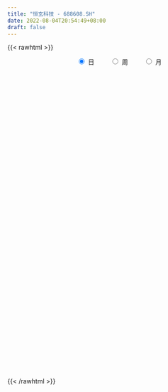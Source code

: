```yaml
---
title: "恒玄科技 - 688608.SH"
date: 2022-08-04T20:54:49+08:00
draft: false
---
```

{{< rawhtml >}}
    <div style="text-align: center">
        <label style="padding: 1rem;"><input style="margin-right: .5rem" type="radio" name="period" value="D" checked onclick="period_change(this)">日</label>
        <label style="padding: 1rem;"><input style="margin-right: .5rem" type="radio" name="period" value="W" onclick="period_change(this)">周</label>
        <label style="padding: 1rem;"><input style="margin-right: .5rem" type="radio" name="period" value="M" onclick="period_change(this)">月</label>
    </div>
    <div id="chart" style="height: 700px;"></div> 
    <script type="text/javascript">
        const D_v = [158148.77,86175.43,34695.47,34789.85,34440.84,32390.05,29173.35,14896.83,23214.54,23774.37,10794.78,10669.91,18991.92,21940.56,13871.99,21769.64,12354.13,9776.66,11295.9,11094.58,11823.12,7142.82,12159.97,20300.31,14073.07,10412.29,13723.99,9260.59,14662.23,9065.32,10844.93,6807.44,7831.84,7262.57,11060.27,12305.41,4999.24,3807.09,5782.01,9777.48,6324.54,5566.66,7196.03,8337.0,5929.32,4282.59,9152.48,4724.87,4233.71,3692.71,3785.96,3407.02,6492.72,6927.5,6288.23,4441.46,3884.88,3015.18,2919.32,5395.96,10023.71,7773.76,6688.33,3919.42,6525.63,4404.84,5654.62,5606.58,4453.65,3166.25,3846.32,11078.28,4505.12,3603.64,3337.18,5117.55,7440.79,4954.84,5127.62,9778.22,5735.27,8291.8,7054.56,4567.78,10467.64,13716.96,12132.03,8320.5,8639.13,5335.17,10724.58,7098.65,10371.1,5850.51,2857.52,5405.13,3942.62,4361.21,5729.56,5035.9,6950.48,7746.91,4107.29,5571.41,5979.28,4808.01,11955.56,6209.74,9670.62,12177.86,7213.04,5189.8,5383.67,7945.41,10281.28,7016.01,5011.27,6901.07,20722.37,27412.01,30696.93,21604.64,13637.71,12935.9,13829.9,18863.36,10651.26,17255.76,14244.53,18138.08,12650.27,12186.68,13177.3,18960.82,10315.57,15063.31,13019.08,14337.24,23968.01,14726.7,20016.46,13674.97,10270.79,7201.23,26263.67,15355.89,14024.89,17392.75,18812.06,17079.4,13158.37,11996.67,12945.6,13737.76,9693.09,7281.82,7783.52,6033.71,8552.4,7092.0,9097.63,9864.05,9517.03,5906.12,6246.8,3523.77,5976.68,16174.43,11506.05,6205.76,7013.86,7620.1,6671.3,7320.84,8313.42,4117.96,6860.99,8745.97,7423.06,7754.08,8917.94,9338.05,4244.31,6878.53,5105.55,10183.42,4201.57,9284.47,8585.27,8418.99,6023.95,9069.97,3474.33,5715.93,4474.24,2454.14,8301.07,5020.23,4272.59,8052.54,5561.32,3659.99,3354.36,2392.36,4706.1,3934.24,5715.39,10088.66,15936.04,7244.26,5632.26,5931.96,5190.37,7932.4,4533.47,4399.42,6273.05,4242.54,9152.74,6565.07,8030.42,6349.19,7915.32,8716.94,6927.21,8863.02,9049.91,7013.48,14895.4,8346.32,4838.21,9889.05,7378.73,3990.15,5743.17,4795.89,7787.3,5530.47,5722.66,5571.17,6568.19,12778.67,13651.14,30067.59,14148.34,19769.52,8488.06,15920.16,13951.45,5586.48,11278.07,8525.7,7333.83,6852.21,6939.07,7993.43,11136.0,10472.06,6253.1,5108.59,9996.8,3352.1,7282.56,4921.92,5323.81,3783.95,2686.39,3073.31,4740.23,4339.97,6705.41,4331.91,2851.49,3564.36,3268.83,5256.85,4209.02,4400.77,4915.5,4238.54,2785.76,2644.3,3475.99,1734.65,4292.24,2652.42,4428.93,2977.26,2709.22,3493.55,3434.88,2421.65,4249.45,3171.53,3342.28,4699.72,6294.5,4568.2,5513.96,12536.42,9862.88,10457.44,10582.4,7025.38,4981.38,6090.5,5215.54,4010.24,3246.21,3955.31,4815.27,4682.37,4912.3,5875.48,4666.05,6595.39,13601.64,5555.93,6756.82,7967.02,4235.28,5134.42,9886.32,6076.28,7362.56,11517.44,10278.8,10420.48,18610.53,21700.0,11871.02,10332.62,9871.88,8154.68,5643.82,12378.5,13521.53,9015.8,8737.83,7455.17,11232.33,9315.34,8654.0,5094.58,6177.96,7311.67,5639.44,19399.0,10440.75,15107.81,18225.44,13191.54,15662.97,15064.28,8967.4,12687.6,17273.59,29668.32,11365.71,10268.7,9772.2,10289.18,15402.3,15142.26,11414.16,10698.36,9187.7,8595.22,10083.76,9638.09,11888.34,9251.96,10709.5,12240.29,12092.86,19312.96,9035.53,6693.61,4896.62,8114.59,6274.55,6362.91,5888.59,4536.8,7056.8,12528.36,17778.3,11743.05,25397.5,12707.24,10215.27,10259.1,10401.35,12118.51,10794.84,19966.22,14065.38]
const D_histogram = [0.0,0.6381766382,1.0192189998,-0.4105537253,-1.2912183536,-2.8571223404,-4.5756597393,-5.8745325647,-5.9482056973,-4.1580096486,-3.2118762202,-2.389062252,-1.445105288,0.3952355369,1.1294851646,0.0234332405,-0.2240595171,-0.3009308189,-1.1812895941,-0.2445076597,1.0053733476,1.0384101578,2.3468192508,5.2090224163,8.904897775,9.7483738677,8.228321477,6.7102805975,3.304964106,1.5680613396,-1.1097087164,-2.4473991932,-3.43104713,-3.4882069797,-4.4100343909,-4.8166971627,-5.459758301,-5.4026471005,-5.2726094436,-3.0858731683,-2.4305259327,-1.9316560676,-1.9706178328,-2.1352934666,-2.1272248972,-2.3198029291,-2.8882412862,-2.3693161469,-1.771396137,-1.0044896307,-0.8677439756,-0.0902955061,-1.4655940346,-2.9239192621,-2.4876962111,-2.1537287893,-2.1708675099,-2.3116053897,-2.1872291774,-2.1796553547,-3.2401047791,-3.334527882,-2.7955982836,-2.6709998297,-2.8850357447,-2.5206935164,-1.4695938826,-0.1572233912,0.8452261612,1.2294424961,1.7290763742,3.0762981012,4.0928172885,4.4871690524,4.6801913551,5.0517086865,4.5608887544,3.8461263088,4.0829062421,5.283025912,5.4561202812,4.9435639415,4.4163552644,4.0028333144,4.4644612709,6.3011418087,6.2093315559,5.5235779114,4.5661304166,3.0825048093,2.1413792663,2.2407825572,0.4267918222,-0.6703632708,-1.3925560118,-1.9937740841,-2.6349925584,-2.8238739229,-1.7881835484,-1.4085284259,-0.2863393632,-0.0581609568,-0.3759947964,-0.8787795067,-0.2138346708,0.0975733643,0.9826051523,1.016419153,1.7072837914,2.8081581276,2.8574641425,2.0688150785,1.3633853119,0.7988713426,-0.2673023549,-0.2174125262,0.0652919262,-0.4987351833,1.0780016483,2.0792105826,5.5355370375,6.1147039998,6.494635852,5.460316482,4.4007662127,2.2209205421,0.780617423,-0.7184878475,-2.1920949588,-1.9075777343,-2.560432877,-3.0836499565,-3.0469853035,-2.1208592836,-1.5029228097,-0.2321811875,0.1135838868,0.6021302005,-1.3191100491,-3.3221820231,-5.1803671294,-6.0216576187,-6.2800709375,-5.8376869933,-2.7489164882,-0.2171294609,1.7095192677,3.2796199116,3.0686546683,3.076653361,3.2770040973,2.6992619355,2.7632821915,1.2638811752,0.790124586,0.0805127133,-0.8350014787,-1.167248001,-1.8317850596,-2.1984389504,-2.2252424716,-2.7651842832,-2.4421498759,-2.2583956539,-2.7458893005,-2.6816220827,-2.4851207593,-0.796813238,0.1488673765,-0.0500717715,-0.977591575,-1.4385339042,-1.5617234975,-1.9456604719,-2.450598743,-2.9157220343,-2.351004466,-1.7681245346,-1.5239419571,-1.902788507,-2.5949723809,-2.5153558277,-2.2739859012,-1.3369016606,-1.3212865928,-1.7029863568,-1.989459905,-2.3268837418,-2.4747775442,-2.7763873706,-2.390221683,-1.1123256769,-0.6258905139,-0.3437034422,-0.1486612692,0.0239942237,-0.4965728647,-0.2942831873,0.3313620029,1.5914950897,2.0098495223,2.0604292965,1.9114380276,1.5897591788,1.383680945,1.1619817143,0.7192940537,-0.117944709,-1.5871769003,-1.8575000902,-1.4236981316,-1.2324017709,-0.8052910603,-0.0199109686,0.5462104305,0.5763930421,0.8778605319,0.9984316768,1.9383348723,2.5895091914,2.5423200701,1.953257635,2.410303501,2.8037081689,3.1570140448,3.6547524747,3.9711945306,3.9230876073,4.3356813161,3.8089413206,3.2937553076,3.3739262593,3.0406164295,2.4318839096,1.639237371,0.647879215,-0.3313817021,-0.4672896311,-0.6031172325,-0.7667756211,-0.4199896745,0.9142745744,2.2229984946,2.8396033515,2.5209278495,2.6716916865,2.6074733202,2.5137835994,1.9604618728,1.4588487188,1.375100206,1.3432807916,1.4428096798,1.5121364236,1.7015948113,1.6385564794,1.0466856172,0.5923358909,-0.3277095159,-1.2353960812,-2.656106308,-3.049144889,-4.0998273791,-3.876678645,-3.11963169,-2.3419589515,-2.2747418794,-2.423972805,-3.128205247,-3.4297935079,-3.2830775562,-3.2301911905,-3.6871836428,-4.0797627956,-4.2387174684,-4.6576347463,-4.3651605355,-4.6175275483,-3.9100070801,-3.0668146036,-1.9096775347,-1.4825455078,-1.1886394128,-0.7675728211,-0.9903987016,-0.8025921853,0.0136518272,0.3755893948,0.714382972,0.8195327142,0.6164202765,0.415685198,-0.1575285235,-0.5317455104,-1.2020244046,-1.717496656,-1.6225411349,-1.2617709094,-1.4511474657,-2.4507429549,-3.6666091387,-4.058231242,-3.380149273,-2.8022772552,-1.8254685211,-1.0260125743,-0.5451286861,-0.1072818732,0.0409275822,0.1458777365,0.1412984571,0.4177070538,0.3621192088,0.4406792378,0.2803859459,-0.0027068981,-0.4206738948,-0.9928436886,-1.1973622463,-1.5759995985,-1.5317036396,-1.4011180918,-0.3375016894,0.2112379254,0.2848473621,0.2080324947,-0.1573475559,-1.1186805106,-2.3374213517,-2.4370253452,-2.3789756626,-1.7130203531,-1.0939936005,-0.5936881581,-0.1984122252,0.6812943643,1.7856935685,2.7730411346,3.5121579641,3.9027954829,4.41131501,4.6819548519,5.116871424,5.1863319237,5.0406258289,4.3082070295,3.622720268,2.6471589438,1.7920768146,1.8177846358,2.6778814528,3.1877944875,4.2259893813,4.7271427691,4.6414925447,4.8233237319,5.032304656,4.79808857,4.1827663953,3.4929723556,2.8536228235,2.1088913107,1.1925811969,0.1706492851,-0.8917435036,-1.8145578615,-2.3178545977,-2.4333655208,-2.3950503119,-2.2109208882,-2.2112362435,-2.1600047607,-1.9108540502,-2.1296505185,-2.4001472829,-1.8071819584,-1.5876843174,-1.3000029142,-1.1444380574,-1.3771708735,-1.6484035969,-1.7164698663,-1.6446095969,-1.504210019,-1.0918484365,-0.4471060372,0.6895856622,1.2234114079,2.0984575733,2.5495974049,2.6755861133,2.8084354819,2.3055303449,2.4220868574,2.2458321265,2.4517652812,2.5011478732]
const D_fast = [0.0,0.7977207977,1.4335679094,-0.0988432472,-1.3023124638,-3.5824970357,-6.4449493694,-9.2124553361,-10.773179893,-10.0224862565,-9.879321883,-9.6537734779,-9.0710928359,-7.1319431268,-6.1153222079,-7.2155158219,-7.5190234588,-7.6711274653,-8.846808639,-7.9711536196,-6.4699292754,-6.1772899257,-4.28217602,-0.1177172504,5.804382552,9.0849521117,9.6219800902,9.7815093601,7.2024338951,5.8575464636,2.9023492285,0.9528089534,-0.8886007659,-1.8178123606,-3.8421483694,-5.4529854319,-7.4609861455,-8.7545367201,-9.9426514241,-8.5273834409,-8.4796676884,-8.4637118403,-8.9953280636,-9.6938270641,-10.217564719,-10.9900934832,-12.2805921619,-12.3539960593,-12.1989250837,-11.683140985,-11.7633313238,-11.0084567309,-12.7501537679,-14.939458811,-15.1251598128,-15.3296245883,-15.8894801864,-16.6081194136,-17.0305504957,-17.5678905116,-19.4383661308,-20.3664212041,-20.5263911767,-21.0695426802,-22.0048375314,-22.2706686822,-21.5869675191,-20.3139028754,-19.1001467827,-18.4085698238,-17.4766668522,-15.3603705998,-13.3206470904,-11.8045030635,-10.441432922,-8.8069884189,-8.1575861624,-7.9108170308,-6.653310537,-4.1324343891,-2.5953099496,-1.8719753039,-1.2950951649,-0.7079087863,0.8698344879,4.2818004778,5.7423231141,6.4374639474,6.6215490568,5.9085496518,5.5027689253,6.1623678556,4.4550750761,3.1903291654,2.1199974215,1.0203358282,-0.2796307857,-1.174480631,-0.5858361435,-0.5583131276,0.4922910944,0.7059292615,0.2940967228,-0.4283828642,0.183103304,0.5189046802,1.6495877563,1.9375065453,3.0551921315,4.8581059996,5.6217780501,5.3503327557,4.9857493171,4.6209531834,3.4879538972,3.4834905943,3.7825180283,3.093807123,4.9400443667,6.4610559466,11.3012666609,13.4091096232,15.4127004384,15.7434601889,15.7841014728,14.1594859377,12.9143371744,11.2356099419,9.2139790909,9.0216018818,7.7286385199,6.4345089513,5.7094272784,6.1053384774,6.3475442489,7.5602405742,7.9344016202,8.573480484,6.3224627221,3.4888452424,0.3355683538,-2.0111365402,-3.8395675934,-4.8566053976,-2.4550640145,0.0224406476,2.3764691931,4.7664748149,5.3226732386,6.0998352716,7.1194370322,7.2165103543,7.9713511582,6.7879204357,6.511694993,5.8222112986,4.6979467369,4.0738882143,2.9514048908,2.0351412625,1.4520271234,0.2207892409,-0.0667138208,-0.4475585122,-1.6215244839,-2.2276627867,-2.6524416532,-1.1633374414,-0.1804399827,-0.3918970737,-1.5638147709,-2.3843905762,-2.8980110438,-3.7683631362,-4.8859510931,-6.080004893,-6.1030384411,-5.9621896433,-6.0989925551,-6.9535362318,-8.2944632009,-8.8436856047,-9.1708121534,-8.567953328,-8.8826599084,-9.6901062615,-10.473944786,-11.3930895583,-12.1596777467,-13.1553844158,-13.3667741489,-12.3669595621,-12.0369970275,-11.8407358163,-11.6828589607,-11.5042049118,-12.1489152164,-12.0201963358,-11.3117106449,-9.6537037857,-8.7328869725,-8.1671998742,-7.8383316362,-7.7625706903,-7.6227286878,-7.55393249,-7.8167966371,-8.6835215771,-10.5495479935,-11.2842462059,-11.2063687802,-11.3231728623,-11.0973849168,-10.3169825672,-9.6143085604,-9.4400276883,-8.9190950656,-8.5489160014,-7.1244290879,-5.8258774709,-5.2374865747,-5.338234601,-4.2786128598,-3.1842811497,-2.0417217625,-0.630295214,0.6789454745,1.6116104531,3.1081244909,3.5336198255,3.8418726395,4.765525156,5.1923694335,5.191607891,4.8087706951,3.9793823429,2.9172760003,2.6645456635,2.3779387539,2.02258646,2.2643749881,3.8272078806,5.6916814244,7.0181871192,7.3297435796,8.1484303383,8.736080302,9.270836481,9.2076302226,9.0707292483,9.3307557871,9.6347565706,10.0949878787,10.5423487284,11.1572058189,11.5038066069,11.173607149,10.8673413954,9.8653686096,8.648833024,6.5640962202,5.408771417,3.3331320821,2.587111155,2.5642501875,2.7564331881,2.2549647903,1.4997406635,0.0134569098,-1.1455797281,-1.8196331655,-2.5742945974,-3.9530829604,-5.3656028121,-6.584236852,-8.1675628165,-8.9663787395,-10.3731276394,-10.6431089412,-10.5666201156,-9.8869024304,-9.8304067805,-9.8336605387,-9.6044871522,-10.0749127081,-10.0877542381,-9.2680972689,-8.8122623526,-8.2948730324,-7.9848401117,-8.0338474802,-8.1306612592,-8.7432571115,-9.2504104761,-10.2211954714,-11.1660418868,-11.4767216495,-11.4313941513,-11.9835575741,-13.5958388019,-15.7283572704,-17.1345371842,-17.3014925334,-17.4241898294,-16.9037482257,-16.3607954224,-16.0161937057,-15.6051673612,-15.4467260102,-15.3053064217,-15.2745610869,-14.8937257267,-14.8587837696,-14.6700539312,-14.7602507366,-15.0440203051,-15.5671557755,-16.3875364914,-16.8913956107,-17.6640328625,-18.0026628135,-18.2223567886,-17.2431158086,-16.6415667124,-16.4967454352,-16.5215521789,-16.9262691185,-18.1672722009,-19.97036838,-20.6792287097,-21.2159229428,-20.9782227215,-20.632694369,-20.2808109661,-19.9351380896,-18.8851079089,-17.3342853126,-15.6536774629,-14.0365211424,-12.6701847528,-11.0588364733,-9.6177079184,-7.9035734902,-6.5375300096,-5.4230796472,-5.0784466892,-4.8582533838,-5.172024972,-5.5790878976,-5.0989339174,-3.5693667372,-2.2625050806,-0.1678128415,1.5151262385,2.5898491504,3.9775112705,5.4445683587,6.4098744151,6.8402438392,7.0236928885,7.0977490622,6.8802403771,6.2620755625,5.282805972,3.9974773075,2.6210234841,1.5382630985,0.8144107953,0.2539634261,-0.1146373723,-0.6677617884,-1.1565314957,-1.3850942978,-2.1363033958,-3.0068369809,-2.865667146,-3.0430905843,-3.0804099096,-3.2109545672,-3.7879801016,-4.4713137243,-4.9684974603,-5.3077895901,-5.543442517,-5.4040430435,-4.8710771536,-3.5619890386,-2.722310441,-1.3226498823,-0.2341106995,0.5607745372,1.3957327764,1.4692102256,2.1912884524,2.5764917532,3.3953662281,4.0700357885]
const D_slow = [0.0,0.1595441595,0.4143489095,0.3117104782,-0.0110941102,-0.7253746953,-1.8692896302,-3.3379227713,-4.8249741957,-5.8644766078,-6.6674456629,-7.2647112259,-7.6259875479,-7.5271786636,-7.2448073725,-7.2389490624,-7.2949639417,-7.3701966464,-7.6655190449,-7.7266459598,-7.475302623,-7.2157000835,-6.6289952708,-5.3267396667,-3.100515223,-0.6634217561,1.3936586132,3.0712287626,3.8974697891,4.289485124,4.0120579449,3.4002081466,2.5424463641,1.6703946192,0.5678860215,-0.6362882692,-2.0012278445,-3.3518896196,-4.6700419805,-5.4415102726,-6.0491417557,-6.5320557726,-7.0247102308,-7.5585335975,-8.0903398218,-8.6702905541,-9.3923508757,-9.9846799124,-10.4275289466,-10.6786513543,-10.8955873482,-10.9181612247,-11.2845597334,-12.0155395489,-12.6374636017,-13.175895799,-13.7186126765,-14.2965140239,-14.8433213183,-15.3882351569,-16.1982613517,-17.0318933222,-17.7307928931,-18.3985428505,-19.1198017867,-19.7499751658,-20.1173736364,-20.1566794842,-19.9453729439,-19.6380123199,-19.2057432264,-18.436668701,-17.4134643789,-16.2916721158,-15.1216242771,-13.8586971054,-12.7184749168,-11.7569433396,-10.7362167791,-9.4154603011,-8.0514302308,-6.8155392454,-5.7114504293,-4.7107421007,-3.594626783,-2.0193413308,-0.4670084419,0.913886036,2.0554186401,2.8260448425,3.361389659,3.9215852983,4.0282832539,3.8606924362,3.5125534333,3.0141099122,2.3553617726,1.6493932919,1.2023474048,0.8502152984,0.7786304576,0.7640902184,0.6700915193,0.4503966426,0.3969379749,0.4213313159,0.666982604,0.9210873923,1.3479083401,2.049947872,2.7643139076,3.2815176772,3.6223640052,3.8220818408,3.7552562521,3.7009031205,3.7172261021,3.5925423063,3.8620427184,4.381845364,5.7657296234,7.2944056233,8.9180645864,10.2831437069,11.38333526,11.9385653956,12.1337197513,11.9540977894,11.4060740497,10.9291796162,10.2890713969,9.5181589078,8.7564125819,8.226197761,7.8504670586,7.7924217617,7.8208177334,7.9713502835,7.6415727712,6.8110272655,5.5159354831,4.0105210785,2.4405033441,0.9810815958,0.2938524737,0.2395701085,0.6669499254,1.4868549033,2.2540185704,3.0231819106,3.8424329349,4.5172484188,5.2080689667,5.5240392605,5.721570407,5.7416985853,5.5329482156,5.2411362154,4.7831899504,4.2335802129,3.677269595,2.9859735242,2.3754360552,1.8108371417,1.1243648166,0.4539592959,-0.1673208939,-0.3665242034,-0.3293073593,-0.3418253022,-0.5862231959,-0.945856672,-1.3362875463,-1.8227026643,-2.4353523501,-3.1642828586,-3.7520339751,-4.1940651088,-4.575050598,-5.0507477248,-5.69949082,-6.328329777,-6.8968262522,-7.2310516674,-7.5613733156,-7.9871199048,-8.484484881,-9.0662058165,-9.6849002025,-10.3789970452,-10.9765524659,-11.2546338851,-11.4111065136,-11.4970323742,-11.5341976915,-11.5281991355,-11.6523423517,-11.7259131485,-11.6430726478,-11.2451988754,-10.7427364948,-10.2276291707,-9.7497696638,-9.3523298691,-9.0064096328,-8.7159142043,-8.5360906909,-8.5655768681,-8.9623710932,-9.4267461157,-9.7826706486,-10.0907710913,-10.2920938564,-10.2970715986,-10.160518991,-10.0164207304,-9.7969555975,-9.5473476782,-9.0627639602,-8.4153866623,-7.7798066448,-7.291492236,-6.6889163608,-5.9879893186,-5.1987358074,-4.2850476887,-3.2922490561,-2.3114771542,-1.2275568252,-0.2753214951,0.5481173318,1.3915988967,2.151753004,2.7597239814,3.1695333242,3.3315031279,3.2486577024,3.1318352946,2.9810559865,2.7893620812,2.6843646626,2.9129333062,3.4686829298,4.1785837677,4.8088157301,5.4767386517,6.1286069818,6.7570528816,7.2471683498,7.6118805295,7.955655581,8.2914757789,8.6521781989,9.0302123048,9.4556110076,9.8652501275,10.1269215318,10.2750055045,10.1930781255,9.8842291052,9.2202025282,8.457916306,7.4329594612,6.4637898,5.6838818775,5.0983921396,4.5297066697,3.9237134685,3.1416621567,2.2842137798,1.4634443907,0.6558965931,-0.2658993176,-1.2858400165,-2.3455193836,-3.5099280702,-4.601218204,-5.7556000911,-6.7331018611,-7.499805512,-7.9772248957,-8.3478612727,-8.6450211259,-8.8369143311,-9.0845140065,-9.2851620528,-9.281749096,-9.1878517474,-9.0092560044,-8.8043728258,-8.6502677567,-8.5463464572,-8.5857285881,-8.7186649657,-9.0191710668,-9.4485452308,-9.8541805145,-10.1696232419,-10.5324101083,-11.145095847,-12.0617481317,-13.0763059422,-13.9213432605,-14.6219125743,-15.0782797045,-15.3347828481,-15.4710650196,-15.4978854879,-15.4876535924,-15.4511841583,-15.415859544,-15.3114327805,-15.2209029783,-15.1107331689,-15.0406366824,-15.041313407,-15.1464818807,-15.3946928028,-15.6940333644,-16.088033264,-16.4709591739,-16.8212386969,-16.9056141192,-16.8528046378,-16.7815927973,-16.7295846736,-16.7689215626,-17.0485916903,-17.6329470282,-18.2422033645,-18.8369472802,-19.2652023684,-19.5387007685,-19.6871228081,-19.7367258644,-19.5664022733,-19.1199788811,-18.4267185975,-17.5486791065,-16.5729802358,-15.4701514833,-14.2996627703,-13.0204449143,-11.7238619333,-10.4637054761,-9.3866537187,-8.4809736517,-7.8191839158,-7.3711647121,-6.9167185532,-6.24724819,-5.4502995681,-4.3938022228,-3.2120165305,-2.0516433943,-0.8458124614,0.4122637026,1.6117858451,2.657477444,3.5307205329,4.2441262387,4.7713490664,5.0694943656,5.1121566869,4.889220811,4.4355813456,3.8561176962,3.247776316,2.649013738,2.096283516,1.5434744551,1.0034732649,0.5257597524,-0.0066528773,-0.606689698,-1.0584851876,-1.4554062669,-1.7804069955,-2.0665165098,-2.4108092282,-2.8229101274,-3.252027594,-3.6631799932,-4.039232498,-4.3121946071,-4.4239711164,-4.2515747008,-3.9457218489,-3.4211074556,-2.7837081043,-2.114811576,-1.4127027055,-0.8363201193,-0.230798405,0.3306596267,0.9436009469,1.5688879153]
const D_data = [['2020-12-16', 391.0, 362.0, 353.42, 403.0],['2020-12-17', 369.0, 372.0, 326.5, 379.88],['2020-12-18', 363.88, 372.25, 361.0, 381.0],['2020-12-21', 377.0, 347.0, 347.0, 379.7],['2020-12-22', 348.01, 346.95, 330.66, 353.98],['2020-12-23', 346.0, 330.0, 328.0, 348.0],['2020-12-24', 325.0, 316.0, 304.1, 335.28],['2020-12-25', 313.2, 308.5, 306.11, 319.97],['2020-12-28', 306.62, 314.8, 293.93, 317.28],['2020-12-29', 310.0, 338.0, 309.09, 342.68],['2020-12-30', 331.0, 330.99, 326.0, 340.0],['2020-12-31', 332.0, 331.0, 325.0, 341.98],['2021-01-04', 333.55, 334.71, 324.0, 342.0],['2021-01-05', 334.0, 352.0, 324.0, 358.0],['2021-01-06', 349.9, 344.68, 344.0, 358.52],['2021-01-07', 344.0, 320.03, 304.44, 344.95],['2021-01-08', 312.0, 326.0, 307.0, 327.0],['2021-01-11', 326.0, 326.0, 311.01, 333.5],['2021-01-12', 323.4, 311.66, 311.53, 325.0],['2021-01-13', 308.0, 332.92, 308.0, 333.5],['2021-01-14', 331.0, 342.0, 324.0, 353.45],['2021-01-15', 336.3, 330.0, 326.56, 350.01],['2021-01-18', 332.0, 350.0, 322.0, 360.0],['2021-01-19', 356.0, 382.98, 355.0, 403.88],['2021-01-20', 385.01, 416.3, 377.0, 417.69],['2021-01-21', 414.0, 400.09, 394.99, 414.0],['2021-01-22', 400.09, 375.9, 371.18, 407.0],['2021-01-25', 377.0, 374.0, 361.45, 388.26],['2021-01-26', 382.0, 341.5, 340.18, 385.99],['2021-01-27', 340.28, 351.0, 328.0, 351.7],['2021-01-28', 346.0, 328.0, 325.0, 346.0],['2021-01-29', 328.22, 333.0, 326.34, 346.0],['2021-02-01', 328.1, 329.2, 325.51, 335.0],['2021-02-02', 331.2, 335.51, 327.0, 344.99],['2021-02-03', 335.0, 319.0, 316.01, 335.0],['2021-02-04', 320.17, 318.14, 295.1, 322.22],['2021-02-05', 318.95, 308.01, 306.0, 324.5],['2021-02-08', 308.01, 310.45, 306.0, 318.8],['2021-02-09', 309.0, 307.01, 300.47, 314.44],['2021-02-10', 305.95, 335.0, 300.77, 335.85],['2021-02-18', 335.0, 320.48, 318.26, 338.0],['2021-02-19', 320.5, 319.0, 316.38, 328.2],['2021-02-22', 323.0, 310.97, 310.1, 323.0],['2021-02-23', 307.02, 306.15, 297.0, 312.88],['2021-02-24', 306.07, 305.06, 302.01, 315.31],['2021-02-25', 304.2, 299.06, 298.03, 307.5],['2021-02-26', 295.0, 288.9, 276.5, 295.99],['2021-03-01', 289.99, 298.9, 286.01, 302.86],['2021-03-02', 299.0, 299.8, 298.28, 307.5],['2021-03-03', 299.8, 303.0, 293.0, 307.1],['2021-03-04', 300.0, 295.26, 295.2, 308.66],['2021-03-05', 294.77, 303.83, 292.0, 304.99],['2021-03-08', 304.0, 273.01, 273.0, 307.5],['2021-03-09', 272.98, 260.85, 256.0, 279.88],['2021-03-10', 267.45, 277.89, 258.13, 279.0],['2021-03-11', 280.45, 274.99, 271.0, 284.98],['2021-03-12', 279.39, 267.79, 265.27, 279.39],['2021-03-15', 267.79, 262.01, 258.28, 277.0],['2021-03-16', 262.01, 261.4, 256.03, 267.96],['2021-03-17', 257.55, 256.38, 250.6, 262.0],['2021-03-18', 259.0, 235.7, 233.02, 259.99],['2021-03-19', 235.7, 239.66, 232.54, 245.51],['2021-03-22', 240.24, 243.86, 236.51, 244.8],['2021-03-23', 243.8, 235.69, 234.6, 244.8],['2021-03-24', 235.0, 226.29, 220.19, 235.0],['2021-03-25', 226.29, 229.0, 222.45, 233.97],['2021-03-26', 229.0, 237.0, 228.12, 239.61],['2021-03-29', 237.9, 243.16, 233.57, 251.99],['2021-03-30', 246.11, 242.97, 242.66, 254.28],['2021-03-31', 242.01, 236.99, 235.23, 242.73],['2021-04-01', 237.0, 239.25, 235.66, 244.53],['2021-04-02', 240.89, 254.13, 239.02, 272.37],['2021-04-06', 255.91, 256.72, 250.52, 259.99],['2021-04-07', 255.7, 253.79, 248.2, 256.72],['2021-04-08', 252.0, 254.3, 250.31, 261.0],['2021-04-09', 254.3, 259.91, 252.89, 263.0],['2021-04-12', 259.0, 250.74, 248.27, 269.88],['2021-04-13', 247.0, 246.29, 243.8, 255.55],['2021-04-14', 246.0, 258.5, 245.0, 259.8],['2021-04-15', 255.5, 276.8, 253.11, 277.97],['2021-04-16', 272.88, 270.72, 267.89, 276.87],['2021-04-19', 268.76, 264.32, 264.2, 271.7],['2021-04-20', 265.0, 264.18, 263.06, 272.42],['2021-04-21', 264.16, 265.69, 262.3, 267.77],['2021-04-22', 269.69, 279.6, 263.22, 284.0],['2021-04-23', 279.5, 307.0, 275.65, 317.5],['2021-04-26', 304.63, 292.41, 288.19, 308.63],['2021-04-27', 279.77, 287.6, 279.7, 297.9],['2021-04-28', 290.0, 284.0, 282.78, 298.0],['2021-04-29', 284.0, 274.2, 273.0, 291.88],['2021-04-30', 276.91, 276.96, 265.03, 285.0],['2021-05-06', 278.63, 290.0, 275.02, 292.0],['2021-05-07', 291.0, 263.0, 255.0, 292.0],['2021-05-10', 263.0, 264.55, 248.33, 267.65],['2021-05-11', 260.02, 264.01, 256.78, 266.0],['2021-05-12', 259.01, 261.04, 251.0, 264.0],['2021-05-13', 273.35, 255.69, 253.91, 273.35],['2021-05-14', 255.69, 257.2, 250.43, 259.51],['2021-05-17', 257.98, 273.2, 257.0, 274.3],['2021-05-18', 271.0, 267.68, 265.71, 277.8],['2021-05-19', 266.0, 280.5, 266.0, 285.99],['2021-05-20', 279.89, 272.93, 270.19, 283.55],['2021-05-21', 274.8, 265.77, 264.32, 277.78],['2021-05-24', 264.11, 260.8, 254.0, 265.33],['2021-05-25', 261.0, 275.5, 257.75, 277.83],['2021-05-26', 274.0, 273.73, 272.57, 281.71],['2021-05-27', 275.51, 284.68, 275.0, 296.0],['2021-05-28', 284.68, 277.42, 277.06, 288.3],['2021-05-31', 279.8, 288.88, 279.8, 293.2],['2021-06-01', 286.0, 300.94, 286.0, 302.0],['2021-06-02', 301.0, 293.5, 290.01, 301.48],['2021-06-03', 295.0, 283.4, 282.99, 298.28],['2021-06-04', 283.4, 282.26, 280.0, 289.84],['2021-06-07', 286.98, 281.98, 279.8, 292.78],['2021-06-08', 281.72, 272.02, 268.11, 288.15],['2021-06-09', 272.02, 283.59, 269.52, 284.88],['2021-06-10', 282.2, 287.88, 280.24, 289.88],['2021-06-11', 288.0, 276.85, 276.85, 295.17],['2021-06-15', 278.49, 307.2, 277.01, 317.0],['2021-06-16', 323.1, 308.84, 305.0, 336.0],['2021-06-17', 311.0, 355.5, 310.0, 359.08],['2021-06-18', 359.0, 336.0, 336.0, 359.9],['2021-06-21', 340.0, 342.33, 337.37, 357.0],['2021-06-22', 339.0, 329.0, 322.23, 345.79],['2021-06-23', 330.01, 328.51, 324.0, 339.99],['2021-06-24', 323.5, 310.0, 303.51, 326.0],['2021-06-25', 311.0, 312.37, 304.0, 315.0],['2021-06-28', 312.55, 305.4, 304.07, 322.49],['2021-06-29', 307.8, 298.15, 295.77, 309.79],['2021-06-30', 303.95, 316.91, 303.9, 323.5],['2021-07-01', 314.75, 303.88, 303.88, 319.67],['2021-07-02', 303.88, 301.46, 293.39, 308.88],['2021-07-05', 304.98, 306.0, 296.32, 313.0],['2021-07-06', 304.59, 318.9, 303.0, 322.76],['2021-07-07', 316.99, 318.92, 308.88, 322.8],['2021-07-08', 320.11, 332.65, 318.01, 336.67],['2021-07-09', 328.53, 326.51, 317.0, 333.33],['2021-07-12', 329.57, 331.98, 320.83, 332.99],['2021-07-13', 331.79, 298.71, 295.0, 331.79],['2021-07-14', 298.0, 286.2, 285.6, 302.98],['2021-07-15', 293.0, 275.0, 272.22, 298.0],['2021-07-16', 275.07, 276.6, 275.01, 287.99],['2021-07-19', 271.07, 276.44, 270.01, 282.41],['2021-07-20', 275.58, 281.1, 270.03, 282.3],['2021-07-21', 281.51, 320.5, 281.0, 323.97],['2021-07-22', 319.17, 327.62, 313.05, 329.5],['2021-07-23', 327.5, 332.8, 318.0, 341.98],['2021-07-26', 332.0, 339.98, 330.25, 353.6],['2021-07-27', 346.78, 324.16, 318.88, 358.87],['2021-07-28', 324.18, 329.2, 310.12, 343.53],['2021-07-29', 338.7, 335.22, 327.0, 341.0],['2021-07-30', 330.0, 327.44, 325.0, 346.0],['2021-08-02', 332.5, 336.98, 317.51, 345.0],['2021-08-03', 336.98, 315.87, 312.0, 342.0],['2021-08-04', 316.0, 325.0, 316.0, 333.86],['2021-08-05', 324.98, 320.0, 315.0, 327.87],['2021-08-06', 323.97, 313.51, 307.15, 323.97],['2021-08-09', 310.94, 317.4, 306.0, 320.9],['2021-08-10', 315.5, 310.04, 305.74, 325.0],['2021-08-11', 312.0, 310.0, 307.11, 319.67],['2021-08-12', 313.0, 311.98, 309.05, 324.2],['2021-08-13', 309.98, 302.48, 292.0, 310.0],['2021-08-16', 302.48, 311.0, 296.47, 321.6],['2021-08-17', 311.92, 309.04, 300.11, 313.6],['2021-08-18', 305.46, 298.0, 294.1, 309.0],['2021-08-19', 298.0, 301.7, 295.62, 303.8],['2021-08-20', 301.7, 302.01, 296.47, 311.7],['2021-08-23', 305.0, 324.47, 304.0, 336.59],['2021-08-24', 323.99, 322.0, 319.16, 328.87],['2021-08-25', 321.95, 309.67, 309.06, 326.99],['2021-08-26', 312.83, 297.0, 296.22, 312.83],['2021-08-27', 298.14, 298.0, 289.2, 307.0],['2021-08-30', 303.0, 299.28, 296.0, 309.9],['2021-08-31', 302.88, 293.0, 287.86, 302.88],['2021-09-01', 293.0, 287.0, 280.02, 295.0],['2021-09-02', 288.0, 282.31, 280.5, 288.0],['2021-09-03', 282.3, 292.88, 280.19, 294.69],['2021-09-06', 294.48, 294.0, 277.0, 295.61],['2021-09-07', 293.89, 290.05, 285.23, 295.61],['2021-09-08', 291.0, 279.81, 278.02, 291.55],['2021-09-09', 284.96, 270.4, 270.11, 284.96],['2021-09-10', 273.99, 275.5, 268.0, 278.29],['2021-09-13', 276.4, 275.53, 272.86, 279.77],['2021-09-14', 277.8, 284.99, 273.5, 287.7],['2021-09-15', 280.5, 273.9, 272.03, 283.92],['2021-09-16', 273.5, 265.6, 254.03, 274.7],['2021-09-17', 264.89, 262.32, 260.88, 266.9],['2021-09-22', 261.26, 257.0, 249.55, 265.73],['2021-09-23', 257.0, 254.79, 253.54, 262.9],['2021-09-24', 256.27, 248.1, 246.0, 256.27],['2021-09-27', 251.0, 253.35, 250.1, 259.61],['2021-09-28', 254.0, 266.05, 250.0, 268.14],['2021-09-29', 264.19, 258.6, 258.01, 264.19],['2021-09-30', 258.6, 256.1, 252.9, 264.98],['2021-10-08', 258.54, 254.46, 251.57, 266.5],['2021-10-11', 254.48, 253.48, 252.0, 257.91],['2021-10-12', 254.0, 242.0, 237.02, 254.25],['2021-10-13', 242.85, 248.21, 242.0, 249.3],['2021-10-14', 249.0, 254.11, 246.0, 256.66],['2021-10-15', 251.35, 266.32, 251.35, 268.8],['2021-10-18', 264.14, 260.2, 254.55, 266.11],['2021-10-19', 263.97, 257.0, 252.36, 263.97],['2021-10-20', 259.4, 254.4, 252.08, 259.4],['2021-10-21', 251.95, 251.0, 249.09, 256.87],['2021-10-22', 251.1, 250.9, 247.5, 256.0],['2021-10-25', 249.47, 249.3, 246.0, 251.91],['2021-10-26', 249.0, 244.25, 242.79, 250.99],['2021-10-27', 239.14, 234.85, 229.0, 244.63],['2021-10-28', 234.85, 218.73, 218.0, 238.8],['2021-10-29', 220.0, 226.34, 218.0, 228.45],['2021-11-01', 225.89, 232.92, 223.33, 236.5],['2021-11-02', 235.3, 229.09, 226.0, 236.0],['2021-11-03', 231.0, 231.45, 229.67, 238.0],['2021-11-04', 234.98, 237.43, 232.0, 245.0],['2021-11-05', 239.22, 237.1, 236.99, 245.94],['2021-11-08', 241.84, 231.01, 227.0, 241.93],['2021-11-09', 232.72, 234.48, 228.03, 239.8],['2021-11-10', 232.54, 232.73, 229.78, 235.98],['2021-11-11', 232.56, 245.73, 231.0, 247.69],['2021-11-12', 244.63, 247.0, 238.38, 248.5],['2021-11-15', 246.95, 240.79, 236.41, 251.66],['2021-11-16', 240.0, 233.0, 232.5, 242.9],['2021-11-17', 233.0, 246.51, 231.56, 247.38],['2021-11-18', 243.79, 249.21, 242.51, 255.0],['2021-11-19', 250.17, 252.33, 243.0, 254.39],['2021-11-22', 252.5, 258.51, 252.33, 265.0],['2021-11-23', 264.14, 260.97, 258.2, 268.0],['2021-11-24', 261.56, 259.9, 259.01, 267.93],['2021-11-25', 261.91, 269.73, 259.2, 277.92],['2021-11-26', 266.0, 260.81, 257.3, 272.0],['2021-11-29', 257.97, 261.0, 254.1, 263.88],['2021-11-30', 261.2, 270.1, 259.03, 272.97],['2021-12-01', 268.0, 267.06, 262.53, 276.0],['2021-12-02', 268.95, 263.6, 262.0, 269.53],['2021-12-03', 263.0, 259.55, 256.0, 265.5],['2021-12-06', 259.55, 253.6, 251.5, 261.0],['2021-12-07', 255.68, 249.0, 241.7, 258.76],['2021-12-08', 251.86, 256.68, 249.01, 261.0],['2021-12-09', 256.67, 255.95, 254.18, 263.28],['2021-12-10', 256.97, 254.65, 248.68, 256.97],['2021-12-13', 254.68, 261.46, 253.02, 263.45],['2021-12-14', 260.0, 279.0, 260.0, 281.99],['2021-12-15', 277.94, 287.57, 276.74, 297.98],['2021-12-16', 287.61, 286.7, 270.58, 294.99],['2021-12-17', 283.98, 278.58, 275.23, 286.71],['2021-12-20', 280.71, 286.83, 273.76, 293.2],['2021-12-21', 289.0, 287.32, 280.66, 292.55],['2021-12-22', 289.0, 289.5, 285.72, 295.0],['2021-12-23', 289.46, 284.78, 275.05, 292.0],['2021-12-24', 280.17, 285.0, 277.48, 285.85],['2021-12-27', 287.18, 290.9, 275.1, 293.85],['2021-12-28', 289.5, 293.49, 286.05, 294.99],['2021-12-29', 295.44, 297.65, 290.47, 297.96],['2021-12-30', 296.24, 300.18, 291.11, 301.7],['2021-12-31', 298.8, 305.0, 297.27, 306.97],['2022-01-04', 306.97, 304.9, 289.89, 309.97],['2022-01-05', 302.22, 299.0, 286.54, 305.1],['2022-01-06', 299.98, 300.0, 290.88, 301.69],['2022-01-07', 298.5, 292.0, 286.6, 301.9],['2022-01-10', 287.83, 288.0, 284.14, 295.82],['2022-01-11', 286.0, 275.05, 274.05, 289.25],['2022-01-12', 277.77, 281.98, 277.15, 284.67],['2022-01-13', 281.0, 268.08, 266.0, 281.01],['2022-01-14', 268.09, 279.59, 265.0, 280.99],['2022-01-17', 283.4, 287.0, 275.08, 289.68],['2022-01-18', 286.86, 290.0, 286.86, 297.0],['2022-01-19', 289.13, 282.22, 280.13, 289.13],['2022-01-20', 282.22, 278.0, 277.02, 284.52],['2022-01-21', 284.88, 267.0, 265.15, 284.88],['2022-01-24', 271.6, 267.07, 263.52, 272.0],['2022-01-25', 267.0, 269.84, 262.99, 281.8],['2022-01-26', 270.31, 266.74, 261.29, 270.31],['2022-01-27', 265.9, 256.5, 253.93, 273.72],['2022-01-28', 256.75, 251.77, 251.53, 261.0],['2022-02-07', 256.0, 249.6, 245.7, 258.0],['2022-02-08', 252.76, 240.78, 233.1, 252.76],['2022-02-09', 240.01, 245.15, 239.16, 250.54],['2022-02-10', 244.88, 234.08, 233.39, 248.4],['2022-02-11', 232.27, 243.03, 230.08, 244.86],['2022-02-14', 243.0, 245.12, 237.12, 250.59],['2022-02-15', 255.21, 251.38, 245.11, 255.21],['2022-02-16', 250.55, 244.0, 242.0, 252.02],['2022-02-17', 244.0, 242.0, 241.0, 249.74],['2022-02-18', 241.43, 243.5, 238.53, 244.5],['2022-02-21', 243.47, 233.98, 232.54, 243.66],['2022-02-22', 233.92, 237.0, 228.96, 239.4],['2022-02-23', 235.12, 245.96, 235.12, 246.2],['2022-02-24', 245.68, 242.3, 239.55, 247.28],['2022-02-25', 244.43, 243.05, 240.12, 247.99],['2022-02-28', 242.8, 240.67, 237.5, 244.99],['2022-03-01', 240.66, 235.87, 233.57, 240.66],['2022-03-02', 235.13, 233.99, 231.29, 236.66],['2022-03-03', 234.4, 226.1, 225.01, 235.04],['2022-03-04', 225.9, 224.51, 221.31, 229.62],['2022-03-07', 226.0, 216.0, 213.31, 226.0],['2022-03-08', 215.98, 212.23, 210.19, 223.08],['2022-03-09', 213.75, 216.02, 211.68, 222.92],['2022-03-10', 219.0, 218.0, 213.89, 223.29],['2022-03-11', 216.18, 209.0, 205.51, 216.18],['2022-03-14', 209.42, 192.5, 190.2, 209.42],['2022-03-15', 190.63, 179.66, 177.51, 190.63],['2022-03-16', 184.55, 180.73, 173.01, 184.97],['2022-03-17', 187.93, 190.0, 185.01, 198.9],['2022-03-18', 191.48, 187.63, 181.5, 191.48],['2022-03-21', 187.61, 192.87, 185.54, 194.87],['2022-03-22', 193.64, 192.15, 186.68, 197.5],['2022-03-23', 194.16, 188.8, 187.0, 194.16],['2022-03-24', 187.67, 188.28, 185.31, 189.2],['2022-03-25', 188.14, 184.0, 184.0, 190.88],['2022-03-28', 183.01, 182.01, 180.01, 186.2],['2022-03-29', 183.91, 178.82, 177.04, 183.91],['2022-03-30', 180.08, 181.11, 178.05, 182.13],['2022-03-31', 180.19, 175.68, 175.2, 180.19],['2022-04-01', 175.68, 175.58, 170.0, 177.0],['2022-04-06', 175.2, 170.5, 170.0, 176.17],['2022-04-07', 170.6, 165.72, 165.71, 170.6],['2022-04-08', 165.74, 159.8, 156.2, 166.67],['2022-04-11', 158.35, 152.43, 152.22, 158.88],['2022-04-12', 152.72, 151.83, 148.26, 154.62],['2022-04-13', 152.1, 144.68, 144.48, 153.0],['2022-04-14', 145.06, 145.5, 142.66, 147.78],['2022-04-15', 142.52, 143.5, 140.12, 146.25],['2022-04-18', 143.52, 155.33, 142.16, 155.49],['2022-04-19', 155.64, 150.79, 150.5, 157.79],['2022-04-20', 150.84, 144.32, 143.71, 152.8],['2022-04-21', 146.16, 140.23, 139.08, 148.38],['2022-04-22', 140.0, 133.04, 132.14, 141.02],['2022-04-25', 131.71, 119.04, 118.81, 131.89],['2022-04-26', 111.51, 106.03, 104.76, 115.1],['2022-04-27', 105.0, 112.0, 100.42, 114.01],['2022-04-28', 109.31, 109.28, 105.4, 113.81],['2022-04-29', 110.45, 114.5, 105.77, 115.89],['2022-05-05', 115.8, 113.5, 113.32, 121.36],['2022-05-06', 110.28, 111.57, 108.5, 113.79],['2022-05-09', 111.58, 109.55, 108.69, 115.3],['2022-05-10', 107.19, 116.47, 105.18, 122.0],['2022-05-11', 120.0, 122.9, 115.27, 128.8],['2022-05-12', 124.96, 126.26, 121.37, 128.49],['2022-05-13', 126.79, 127.79, 124.52, 130.27],['2022-05-16', 127.79, 127.03, 126.5, 132.26],['2022-05-17', 126.77, 132.0, 125.07, 132.49],['2022-05-18', 133.33, 132.66, 129.33, 134.6],['2022-05-19', 131.0, 138.62, 130.08, 139.98],['2022-05-20', 138.86, 137.78, 135.0, 140.88],['2022-05-23', 136.8, 137.4, 134.33, 141.0],['2022-05-24', 137.4, 130.0, 129.0, 139.29],['2022-05-25', 130.33, 128.65, 127.78, 133.5],['2022-05-26', 128.9, 121.86, 120.68, 129.95],['2022-05-27', 121.65, 119.1, 117.72, 126.5],['2022-05-30', 120.29, 128.32, 120.29, 130.6],['2022-05-31', 128.24, 142.05, 124.5, 144.0],['2022-06-01', 139.89, 142.9, 137.5, 143.99],['2022-06-02', 142.64, 156.0, 141.01, 156.45],['2022-06-06', 159.94, 156.5, 153.01, 160.6],['2022-06-07', 156.55, 153.66, 151.01, 159.66],['2022-06-08', 152.89, 160.87, 152.0, 163.81],['2022-06-09', 160.0, 166.2, 156.56, 169.69],['2022-06-10', 163.01, 164.67, 158.59, 167.45],['2022-06-13', 160.04, 161.5, 156.0, 163.93],['2022-06-14', 155.0, 160.55, 155.0, 162.06],['2022-06-15', 160.55, 160.68, 155.55, 163.7],['2022-06-16', 160.2, 158.24, 158.0, 164.03],['2022-06-17', 158.99, 153.61, 151.62, 161.0],['2022-06-20', 154.34, 148.3, 147.0, 156.98],['2022-06-21', 148.18, 142.56, 140.3, 148.18],['2022-06-22', 142.73, 138.5, 137.93, 145.9],['2022-06-23', 137.0, 138.82, 136.6, 141.92],['2022-06-24', 142.09, 140.6, 137.41, 142.67],['2022-06-27', 141.04, 140.8, 139.81, 144.85],['2022-06-28', 141.97, 141.72, 135.0, 142.5],['2022-06-29', 141.6, 138.39, 138.25, 144.01],['2022-06-30', 138.01, 137.6, 136.5, 141.99],['2022-07-01', 138.5, 139.37, 136.62, 140.82],['2022-07-04', 137.51, 132.0, 131.13, 139.58],['2022-07-05', 132.93, 128.16, 125.24, 134.54],['2022-07-06', 128.16, 138.05, 126.06, 140.5],['2022-07-07', 138.88, 134.03, 133.43, 141.66],['2022-07-08', 134.03, 134.87, 133.34, 139.37],['2022-07-11', 136.42, 133.16, 131.68, 136.42],['2022-07-12', 134.89, 126.75, 126.28, 134.99],['2022-07-13', 126.75, 123.31, 122.01, 128.73],['2022-07-14', 123.31, 123.15, 122.8, 127.0],['2022-07-15', 120.89, 123.07, 120.89, 125.28],['2022-07-18', 123.8, 122.69, 121.0, 124.79],['2022-07-19', 122.63, 125.96, 121.0, 127.3],['2022-07-20', 125.96, 130.5, 125.21, 133.88],['2022-07-21', 130.5, 140.98, 129.66, 142.0],['2022-07-22', 141.5, 138.14, 137.2, 145.38],['2022-07-25', 144.35, 147.05, 141.04, 153.0],['2022-07-26', 147.05, 146.76, 141.52, 149.55],['2022-07-27', 146.76, 146.0, 143.94, 152.62],['2022-07-28', 147.93, 148.74, 146.0, 152.6],['2022-07-29', 149.98, 141.66, 140.67, 149.98],['2022-08-01', 139.88, 150.2, 138.5, 150.9],['2022-08-02', 148.01, 148.25, 146.48, 153.3],['2022-08-03', 148.3, 155.1, 148.3, 157.8],['2022-08-04', 155.0, 156.0, 153.0, 162.63]]
const W_v = [279019.67,145690.92,68453.6,88928.24,51133.08,70669.63,50640.51,43459.33,19366.58,11891.2,34897.42,19844.27,28034.79,29127.93,27192.84,28151.08,16563.49,33036.74,44098.74,45151.41,17469.75,22416.99,29570.14,34524.0,39634.99,37155.04,100435.95,69918.13,74475.32,70536.08,86723.38,73116.47,78439.25,51441.79,40639.79,31170.4,48520.2,33284.51,42179.1,30613.38,26288.73,24284.18,4474.24,28100.57,19674.13,42918.59,29220.46,30632.82,37939.08,48168.13,31839.31,29407.49,77213.93,63715.67,40928.88,35854.59,30661.97,19607.69,21793.14,22050.97,14879.24,17060.07,16771.06,24418.66,50464.52,23543.87,24240.73,24863.08,29649.47,45121.4,72934.65,18026.56,49297.48,41751.42,48968.82,62187.76,83661.19,57098.09,55037.7,51571.65,59375.25,31537.26,53643.31,68980.46,56944.95]
const W_histogram = [0.0,-4.0683760684,-4.9599142864,-5.5572172859,-5.3517627437,-1.9677677293,-2.4314433422,-4.1339416105,-3.1969978924,-3.3910539722,-5.1759262358,-4.9788189262,-6.7912164976,-9.2478476454,-10.332977641,-9.2150904642,-7.4783237254,-5.1066519877,-0.824286058,0.2006685268,0.1559416443,-0.0364994875,0.6057060519,1.9325643574,3.1799906521,3.6508594576,7.7220606813,8.53603507,8.0580782323,9.0719364186,6.1632383812,7.7060818936,8.0120078984,6.9614424602,5.2849315309,3.9658446696,2.7049795104,1.469700419,-0.4705407526,-2.4818212047,-4.4929068547,-4.97017724,-5.0649368699,-4.0418962353,-4.1036031006,-5.4159144138,-5.1769029885,-4.0211658807,-2.633910197,-0.9672365354,0.1678215962,0.6774929943,2.606785391,4.2013433468,6.3595750404,6.6374907771,5.7448163351,4.1406533386,1.996719956,0.0364831925,-1.1181797074,-1.7635588719,-3.2063390464,-4.8726063883,-6.954468524,-8.0397067751,-8.7307529924,-9.5883003487,-10.5165848531,-11.0438792428,-11.7826746429,-11.5922570721,-9.5808794558,-6.9093463825,-5.7779914598,-2.111142892,1.1559207829,2.7393850713,3.0539060092,3.3014017415,3.2777049151,2.6119325753,3.2874481329,4.0236585415,5.4406543315]
const W_fast = [0.0,-5.0854700855,-7.2169868751,-9.203594196,-10.3360803398,-7.4440272578,-8.5155637062,-11.2515473771,-11.113853132,-12.1556727049,-15.2345265275,-16.2821239495,-19.7923256453,-24.5609187045,-28.2292931103,-29.4151785496,-29.5479927421,-28.4529840013,-24.3766895862,-23.3015678696,-23.307309341,-23.5088753447,-22.7152432923,-20.9052438975,-18.8628199398,-17.4792362699,-11.4775198759,-8.5295367196,-6.9929739992,-3.7111317084,-5.0790201504,-1.6096561646,0.6992718148,1.3890669916,1.0337889451,0.7061632511,0.1215429695,-0.7463110171,-2.8041873768,-5.4359231302,-8.5702354938,-10.2900501891,-11.6510440365,-11.6384774607,-12.7260851011,-15.3923750177,-16.4475893396,-16.297143702,-15.5683655676,-14.1435010398,-12.9664875091,-12.2874428624,-9.706454118,-7.0615603255,-3.3134348718,-1.3761464408,-0.8326167991,-1.4016164609,-3.0463698545,-4.9974858199,-6.4316936466,-7.5179625291,-9.7623274653,-12.6467464042,-16.4672256709,-19.5623906157,-22.4361250812,-25.6907475247,-29.2481782423,-32.5364424427,-36.2209065036,-38.9285532008,-39.3123954485,-38.3681989707,-38.681341913,-35.5422790682,-31.9862351975,-29.7179246414,-28.6399272012,-27.5670810335,-26.771351631,-26.7841408271,-25.2867632362,-23.5446381922,-20.7674788194]
const W_slow = [0.0,-1.0170940171,-2.2570725887,-3.6463769102,-4.9843175961,-5.4762595284,-6.084120364,-7.1176057666,-7.9168552397,-8.7646187327,-10.0586002917,-11.3033050232,-13.0011091477,-15.313071059,-17.8963154693,-20.2000880853,-22.0696690167,-23.3463320136,-23.5524035281,-23.5022363964,-23.4632509854,-23.4723758572,-23.3209493442,-22.8378082549,-22.0428105919,-21.1300957275,-19.1995805572,-17.0655717897,-15.0510522316,-12.7830681269,-11.2422585316,-9.3157380582,-7.3127360836,-5.5723754686,-4.2511425858,-3.2596814184,-2.5834365408,-2.2160114361,-2.3336466243,-2.9541019254,-4.0773286391,-5.3198729491,-6.5861071666,-7.5965812254,-8.6224820005,-9.976460604,-11.2706863511,-12.2759778213,-12.9344553705,-13.1762645044,-13.1343091053,-12.9649358568,-12.313239509,-11.2629036723,-9.6730099122,-8.0136372179,-6.5774331342,-5.5422697995,-5.0430898105,-5.0339690124,-5.3135139392,-5.7544036572,-6.5559884188,-7.7741400159,-9.5127571469,-11.5226838407,-13.7053720888,-16.102447176,-18.7315933892,-21.4925631999,-24.4382318607,-27.3362961287,-29.7315159926,-31.4588525883,-32.9033504532,-33.4311361762,-33.1421559805,-32.4573097126,-31.6938332103,-30.868482775,-30.0490565462,-29.3960734024,-28.5742113691,-27.5682967338,-26.2081331509]
const W_data = [['2020-12-18', 391.0, 372.25, 326.5, 403.0],['2020-12-25', 377.0, 308.5, 304.1, 379.7],['2020-12-31', 306.62, 331.0, 293.93, 342.68],['2021-01-08', 333.55, 326.0, 304.44, 358.52],['2021-01-15', 326.0, 330.0, 308.0, 353.45],['2021-01-22', 332.0, 375.9, 322.0, 417.69],['2021-01-29', 377.0, 333.0, 325.0, 388.26],['2021-02-05', 328.1, 308.01, 295.1, 344.99],['2021-02-10', 308.01, 335.0, 300.47, 335.85],['2021-02-19', 335.0, 319.0, 316.38, 338.0],['2021-02-26', 323.0, 288.9, 276.5, 323.0],['2021-03-05', 289.99, 303.83, 286.01, 308.66],['2021-03-12', 304.0, 267.79, 256.0, 307.5],['2021-03-19', 267.79, 239.66, 232.54, 277.0],['2021-03-26', 240.24, 237.0, 220.19, 244.8],['2021-04-02', 237.9, 254.13, 233.57, 272.37],['2021-04-09', 255.91, 259.91, 248.2, 263.0],['2021-04-16', 259.0, 270.72, 243.8, 277.97],['2021-04-23', 268.76, 307.0, 262.3, 317.5],['2021-04-30', 304.63, 276.96, 265.03, 308.63],['2021-05-07', 278.63, 263.0, 255.0, 292.0],['2021-05-14', 263.0, 257.2, 248.33, 273.35],['2021-05-21', 257.98, 265.77, 257.0, 285.99],['2021-05-28', 264.11, 277.42, 254.0, 296.0],['2021-06-04', 279.8, 282.26, 279.8, 302.0],['2021-06-11', 286.98, 276.85, 268.11, 295.17],['2021-06-18', 278.49, 336.0, 277.01, 359.9],['2021-06-25', 340.0, 312.37, 303.51, 357.0],['2021-07-02', 312.55, 301.46, 293.39, 323.5],['2021-07-09', 304.98, 326.51, 296.32, 336.67],['2021-07-16', 329.57, 276.6, 272.22, 332.99],['2021-07-23', 271.07, 332.8, 270.01, 341.98],['2021-07-30', 332.0, 327.44, 310.12, 358.87],['2021-08-06', 332.5, 313.51, 307.15, 345.0],['2021-08-13', 310.94, 302.48, 292.0, 325.0],['2021-08-20', 302.48, 302.01, 294.1, 321.6],['2021-08-27', 305.0, 298.0, 289.2, 336.59],['2021-09-03', 303.0, 292.88, 280.02, 309.9],['2021-09-10', 294.48, 275.5, 268.0, 295.61],['2021-09-17', 276.4, 262.32, 254.03, 287.7],['2021-09-24', 261.26, 248.1, 246.0, 265.73],['2021-09-30', 251.0, 256.1, 250.0, 268.14],['2021-10-08', 258.54, 254.46, 251.57, 266.5],['2021-10-15', 254.48, 266.32, 237.02, 268.8],['2021-10-22', 264.14, 250.9, 247.5, 266.11],['2021-10-29', 249.47, 226.34, 218.0, 251.91],['2021-11-05', 225.89, 237.1, 223.33, 245.94],['2021-11-12', 241.84, 247.0, 227.0, 248.5],['2021-11-19', 246.95, 252.33, 231.56, 255.0],['2021-11-26', 252.5, 260.81, 252.33, 277.92],['2021-12-03', 257.97, 259.55, 254.1, 276.0],['2021-12-10', 259.55, 254.65, 241.7, 263.28],['2021-12-17', 254.68, 278.58, 253.02, 297.98],['2021-12-24', 280.71, 285.0, 273.76, 295.0],['2021-12-31', 287.18, 305.0, 275.1, 306.97],['2022-01-07', 306.97, 292.0, 286.54, 309.97],['2022-01-14', 287.83, 279.59, 265.0, 295.82],['2022-01-21', 283.4, 267.0, 265.15, 297.0],['2022-01-28', 271.6, 251.77, 251.53, 281.8],['2022-02-11', 256.0, 243.03, 230.08, 258.0],['2022-02-18', 243.0, 243.5, 237.12, 255.21],['2022-02-25', 243.47, 243.05, 228.96, 247.99],['2022-03-04', 242.8, 224.51, 221.31, 244.99],['2022-03-11', 226.0, 209.0, 205.51, 226.0],['2022-03-18', 209.42, 187.63, 173.01, 209.42],['2022-03-25', 187.61, 184.0, 184.0, 197.5],['2022-04-01', 183.01, 175.58, 170.0, 186.2],['2022-04-08', 175.2, 159.8, 156.2, 176.17],['2022-04-15', 158.35, 143.5, 140.12, 158.88],['2022-04-22', 143.52, 133.04, 132.14, 157.79],['2022-04-29', 131.71, 114.5, 100.42, 131.89],['2022-05-06', 115.8, 111.57, 108.5, 121.36],['2022-05-13', 111.58, 127.79, 105.18, 130.27],['2022-05-20', 127.79, 137.78, 125.07, 140.88],['2022-05-27', 136.8, 119.1, 117.72, 141.0],['2022-06-02', 120.29, 156.0, 120.29, 156.45],['2022-06-10', 159.94, 164.67, 151.01, 169.69],['2022-06-17', 160.04, 153.61, 151.62, 164.03],['2022-06-24', 154.34, 140.6, 136.6, 156.98],['2022-07-01', 141.04, 139.37, 135.0, 144.85],['2022-07-08', 137.51, 134.87, 125.24, 141.66],['2022-07-15', 136.42, 123.07, 120.89, 136.42],['2022-07-22', 123.8, 138.14, 121.0, 145.38],['2022-07-29', 144.35, 141.66, 140.67, 153.0],['2022-08-05', 139.88, 156.0, 138.5, 162.63]]
const M_v = [493164.1899999999,261371.46,109614.53,117426.31,153774.98,113651.5,287111.86,333652.1300000001,185764.32,142657.76,95167.53,160687.75,228378.02,107917.39,57483.83,130069.81,178444.08,191377.53,265513.64,224245.78,56944.95]
const M_histogram = [0.0,0.1276353276,-2.6137060576,-7.5020196094,-7.5990946759,-6.4607910422,-3.5650197162,-0.8281865221,-1.2024347257,-3.6612806294,-6.8338123021,-5.5799087514,-2.1700398136,-3.2069092561,-4.2806063866,-8.750478956,-14.8516009788,-15.9589365449,-15.8840067433,-14.4926926739,-11.6601520685]
const M_fast = [0.0,0.1595441595,-3.2352237401,-9.9990421943,-11.9958909297,-12.4727850566,-10.4682686596,-7.938482096,-8.613338981,-11.9875050421,-16.8684897904,-17.0095634275,-14.1422044431,-15.9808011996,-18.1246499267,-24.7821422351,-34.5961645026,-39.693234205,-43.5893060892,-45.8211651883,-45.9036626]
const M_slow = [0.0,0.0319088319,-0.6215176825,-2.4970225848,-4.3967962538,-6.0119940144,-6.9032489434,-7.1102955739,-7.4109042553,-8.3262244127,-10.0346774882,-11.4296546761,-11.9721646295,-12.7738919435,-13.8440435401,-16.0316632791,-19.7445635238,-23.7342976601,-27.7052993459,-31.3284725144,-34.2435105315]
const M_data = [['2020-12-31', 391.0, 331.0, 293.93, 403.0],['2021-01-29', 333.55, 333.0, 304.44, 417.69],['2021-02-26', 328.1, 288.9, 276.5, 344.99],['2021-03-31', 289.99, 236.99, 220.19, 308.66],['2021-04-30', 237.0, 276.96, 235.66, 317.5],['2021-05-31', 278.63, 288.88, 248.33, 296.0],['2021-06-30', 286.0, 316.91, 268.11, 359.9],['2021-07-30', 314.75, 327.44, 270.01, 358.87],['2021-08-31', 332.5, 293.0, 287.86, 345.0],['2021-09-30', 293.0, 256.1, 246.0, 295.61],['2021-10-29', 258.54, 226.34, 218.0, 268.8],['2021-11-30', 225.89, 270.1, 223.33, 277.92],['2021-12-31', 268.0, 305.0, 241.7, 306.97],['2022-01-28', 306.97, 251.77, 251.53, 309.97],['2022-02-28', 256.0, 240.67, 228.96, 258.0],['2022-03-31', 240.66, 175.68, 173.01, 240.66],['2022-04-29', 175.68, 114.5, 100.42, 177.0],['2022-05-31', 115.8, 142.05, 105.18, 144.0],['2022-06-30', 139.89, 137.6, 135.0, 169.69],['2022-07-29', 138.5, 141.66, 120.89, 153.0],['2022-08-31', 139.88, 156.0, 138.5, 162.63]]
        const D_a = [null,null,null,null,null,null,null,null,293.93,null,null,null,null,null,null,null,null,null,null,null,null,null,null,null,417.69,null,null,null,null,null,null,null,null,null,null,295.1,null,null,null,null,338.0,null,null,null,null,null,276.5,null,null,null,308.66,null,null,null,null,null,null,null,null,null,null,null,null,null,220.19,null,null,null,null,null,null,272.37,null,null,null,null,null,243.8,null,null,null,null,null,null,null,317.5,null,null,null,null,null,null,null,248.33,null,null,null,null,null,null,null,null,null,null,null,null,null,null,null,302.0,null,null,null,null,268.11,null,null,null,null,null,null,359.9,null,null,null,null,null,null,null,null,null,293.39,null,null,null,336.67,null,null,null,null,null,null,270.01,null,null,null,null,null,358.87,null,null,null,null,null,null,null,null,null,null,null,null,292.0,null,null,null,null,null,336.59,null,null,null,null,null,null,null,null,null,null,null,null,null,null,null,null,null,null,null,null,null,null,null,null,null,null,null,null,null,null,null,null,null,null,null,null,null,null,null,null,218.0,null,null,null,null,null,null,null,null,null,null,null,null,null,null,null,null,null,null,null,277.92,null,null,null,null,null,null,null,241.7,null,null,null,null,null,297.98,null,null,null,null,null,275.05,null,null,null,null,null,null,309.97,null,null,null,null,null,null,null,null,null,null,null,null,null,null,null,null,null,null,null,null,null,null,null,null,null,null,null,null,null,null,null,null,null,null,null,null,null,null,null,null,null,null,null,null,null,173.01,null,null,null,197.5,null,null,null,null,null,null,null,null,null,null,null,null,null,null,null,null,null,null,null,null,null,null,null,100.42,null,null,null,null,null,null,null,null,null,null,null,null,null,null,141.0,null,null,null,117.72,null,null,null,null,null,null,null,169.69,null,null,null,null,null,null,null,null,null,null,null,null,null,null,null,null,null,null,null,null,null,null,null,null,null,120.89,null,null,null,null,null,153.0,null,null,null,null,null,null,null,null]
const W_a = [null,null,293.93,null,null,null,null,null,null,338.0,null,null,null,null,220.19,null,null,null,317.5,null,null,null,null,null,null,268.11,null,null,null,null,null,null,358.87,null,null,null,null,null,null,null,null,null,null,null,null,218.0,null,null,null,null,null,null,null,null,null,309.97,null,null,null,null,null,null,null,null,null,null,null,null,null,null,100.42,null,null,null,null,null,169.69,null,null,null,null,120.89,null,null,null]
const M_a = [null,417.69,null,null,null,null,null,null,null,null,null,null,null,null,null,null,100.42,null,null,null,null]
        const D_b = [[{ coord: ['2020-12-28', 338.0] }, { coord: ['2021-03-04', 295.1] }],[{ coord: ['2021-03-24', 272.37] }, { coord: ['2021-06-08', 243.8] }],[{ coord: ['2021-06-18', 336.67] }, { coord: ['2021-08-23', 293.39] }],[{ coord: ['2021-10-28', 277.92] }, { coord: ['2022-01-04', 241.7] }],[{ coord: ['2022-04-27', 141.0] }, { coord: ['2022-07-15', 117.72] }]]
const W_b = [[{ coord: ['2020-12-31', 317.5] }, { coord: ['2022-01-07', 293.93] }]]
const M_b = []
    </script>
{{< /rawhtml >}}